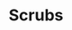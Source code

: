 ---
ee_id_thing: '4483'
site: '1'
type: '2'
inv_num: 2019-046
add_credit:
url: 2019-046-scrubs
title: Scrubs
year: '2019'
display_year: '2019'
medium: Composition for pipe organ
dims:
pitch: Composition for organ - edited Toccata and Fugue in D minor, BWV 565. Written
  for Hampus Linwdall for Art Night London 2019.
ps:
live_url:
youtube:
https://github.com/coryarcangel/alu:
imgs: art-night-2019-06-web-sj--UMzJ.jpg
subheading:
download: Cory-Arcangel-Scrubs.pdf
commission:
related:
layout: things-i-made
---
